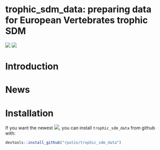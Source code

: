 trophic_sdm_data: preparing data for European Vertebrates trophic SDM
================

<!-- [![](https://www.r-pkg.org/badges/version/segclust2d?color=orange)](https://cran.r-project.org/package=segclust2d) -->
<!-- [![](http://cranlogs.r-pkg.org/badges/grand-total/segclust2d?color=yellow)](https://cran.r-project.org/package=segclust2d) -->

[![](https://img.shields.io/badge/devel%20version-0.0.1-blue.svg)](https://github.com/rpatin/trophic_sdm_data)
[![](https://img.shields.io/github/last-commit/rpatin/trophic_sdm_data.svg)](https://github.com/rpatin/trophic_sdm_data/commits/main)

# Introduction

# News

# Installation

If you want the newest
[![](https://img.shields.io/badge/devel%20version-0.0.1-blue.svg)](https://github.com/rpatin/trophic_sdm_data),
you can install `trophic_sdm_data` from github with:

``` r
devtools::install_github("rpatin/trophic_sdm_data")
```
